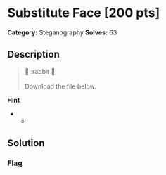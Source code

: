 # Substitute Face [200 pts]

**Category:** Steganography
**Solves:** 63

## Description
>:rabbit: :rabbit :rabbit:<br><br>Download the file below.

**Hint**
* -

## Solution

### Flag

